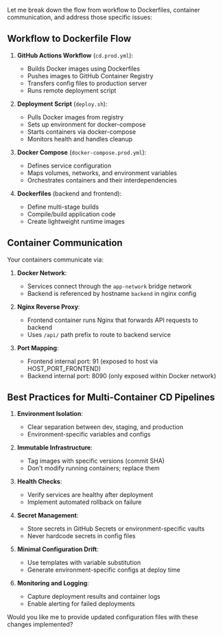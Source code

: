 Let me break down the flow from workflow to Dockerfiles, container communication, and address those specific issues:

## Workflow to Dockerfile Flow

1. **GitHub Actions Workflow** (`cd.prod.yml`):

   - Builds Docker images using Dockerfiles
   - Pushes images to GitHub Container Registry
   - Transfers config files to production server
   - Runs remote deployment script

2. **Deployment Script** (`deploy.sh`):

   - Pulls Docker images from registry
   - Sets up environment for docker-compose
   - Starts containers via docker-compose
   - Monitors health and handles cleanup

3. **Docker Compose** (`docker-compose.prod.yml`):

   - Defines service configuration
   - Maps volumes, networks, and environment variables
   - Orchestrates containers and their interdependencies

4. **Dockerfiles** (backend and frontend):
   - Define multi-stage builds
   - Compile/build application code
   - Create lightweight runtime images

## Container Communication

Your containers communicate via:

1. **Docker Network**:

   - Services connect through the `app-network` bridge network
   - Backend is referenced by hostname `backend` in nginx config

2. **Nginx Reverse Proxy**:

   - Frontend container runs Nginx that forwards API requests to backend
   - Uses `/api/` path prefix to route to backend service

3. **Port Mapping**:
   - Frontend internal port: 91 (exposed to host via HOST_PORT_FRONTEND)
   - Backend internal port: 8090 (only exposed within Docker network)

## Best Practices for Multi-Container CD Pipelines

1. **Environment Isolation**:

   - Clear separation between dev, staging, and production
   - Environment-specific variables and configs

2. **Immutable Infrastructure**:

   - Tag images with specific versions (commit SHA)
   - Don't modify running containers; replace them

3. **Health Checks**:

   - Verify services are healthy after deployment
   - Implement automated rollback on failure

4. **Secret Management**:

   - Store secrets in GitHub Secrets or environment-specific vaults
   - Never hardcode secrets in config files

5. **Minimal Configuration Drift**:

   - Use templates with variable substitution
   - Generate environment-specific configs at deploy time

6. **Monitoring and Logging**:
   - Capture deployment results and container logs
   - Enable alerting for failed deployments

Would you like me to provide updated configuration files with these changes implemented?
